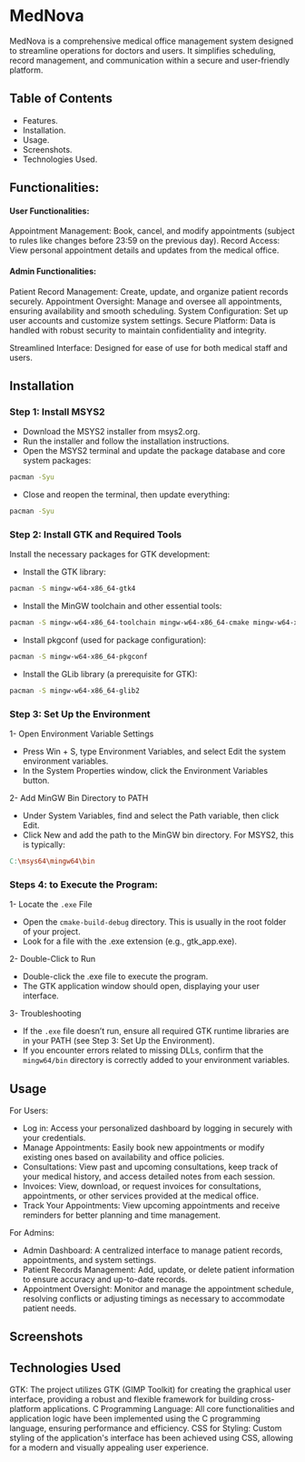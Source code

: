 # MedNova
MedNova is a comprehensive medical office management system designed to streamline operations for doctors and users. It simplifies scheduling, record management, and communication within a secure and user-friendly platform.

## Table of Contents
- Features.
- Installation.
- Usage.
- Screenshots.
- Technologies Used.

## Functionalities:
#### User Functionalities:
Appointment Management: Book, cancel, and modify appointments (subject to rules like changes before 23:59 on the previous day).
Record Access: View personal appointment details and updates from the medical office.

#### Admin Functionalities:
Patient Record Management: Create, update, and organize patient records securely.
Appointment Oversight: Manage and oversee all appointments, ensuring availability and smooth scheduling.
System Configuration: Set up user accounts and customize system settings.
Secure Platform: Data is handled with robust security to maintain confidentiality and integrity.

Streamlined Interface: Designed for ease of use for both medical staff and users.

## Installation
### Step 1: Install MSYS2
- Download the MSYS2 installer from msys2.org.
- Run the installer and follow the installation instructions.
- Open the MSYS2 terminal and update the package database and core system packages:
```bash
pacman -Syu
```
- Close and reopen the terminal, then update everything:
```bash
pacman -Syu
```
### Step 2: Install GTK and Required Tools
Install the necessary packages for GTK development:
- Install the GTK library:
```bash
pacman -S mingw-w64-x86_64-gtk4
```
- Install the MinGW toolchain and other essential tools:
```bash
pacman -S mingw-w64-x86_64-toolchain mingw-w64-x86_64-cmake mingw-w64-x86_64-meson
```
- Install pkgconf (used for package configuration):
```bash
pacman -S mingw-w64-x86_64-pkgconf
```
- Install the GLib library (a prerequisite for GTK):
```bash
pacman -S mingw-w64-x86_64-glib2
```

### Step 3: Set Up the Environment
1- Open Environment Variable Settings
- Press Win + S, type Environment Variables, and select Edit the system environment variables.
- In the System Properties window, click the Environment Variables button.

2- Add MinGW Bin Directory to PATH
- Under System Variables, find and select the Path variable, then click Edit.
- Click New and add the path to the MinGW bin directory. For MSYS2, this is typically:
```makefile
C:\msys64\mingw64\bin
```
### Steps 4: to Execute the Program:
1- Locate the `.exe` File
- Open the `cmake-build-debug` directory. This is usually in the root folder of your project.
- Look for a file with the .exe extension (e.g., gtk_app.exe).
  
2- Double-Click to Run
- Double-click the .exe file to execute the program.
- The GTK application window should open, displaying your user interface.
  
3- Troubleshooting
- If the `.exe` file doesn’t run, ensure all required GTK runtime libraries are in your PATH (see Step 3: Set Up the Environment).
- If you encounter errors related to missing DLLs, confirm that the `mingw64/bin` directory is correctly added to your environment variables.

## Usage
For Users:
- Log in: Access your personalized dashboard by logging in securely with your credentials.
- Manage Appointments: Easily book new appointments or modify existing ones based on availability and office policies.
- Consultations: View past and upcoming consultations, keep track of your medical history, and access detailed notes from each session.
- Invoices: View, download, or request invoices for consultations, appointments, or other services provided at the medical office.
- Track Your Appointments: View upcoming appointments and receive reminders for better planning and time management.

For Admins:
- Admin Dashboard: A centralized interface to manage patient records, appointments, and system settings.
- Patient Records Management: Add, update, or delete patient information to ensure accuracy and up-to-date records.
- Appointment Oversight: Monitor and manage the appointment schedule, resolving conflicts or adjusting timings as necessary to accommodate patient needs.

## Screenshots

## Technologies Used
GTK: The project utilizes GTK (GIMP Toolkit) for creating the graphical user interface, providing a robust and flexible framework for building cross-platform applications.
C Programming Language: All core functionalities and application logic have been implemented using the C programming language, ensuring performance and efficiency.
CSS for Styling: Custom styling of the application's interface has been achieved using CSS, allowing for a modern and visually appealing user experience.



